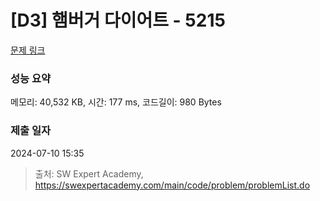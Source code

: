 # [D3] 햄버거 다이어트 - 5215 

[문제 링크](https://swexpertacademy.com/main/code/problem/problemDetail.do?contestProbId=AWT-lPB6dHUDFAVT) 

### 성능 요약

메모리: 40,532 KB, 시간: 177 ms, 코드길이: 980 Bytes

### 제출 일자

2024-07-10 15:35



> 출처: SW Expert Academy, https://swexpertacademy.com/main/code/problem/problemList.do